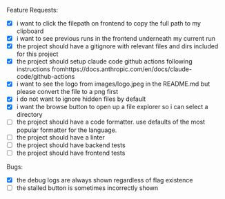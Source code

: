 Feature Requests:
- [x] i want to click the filepath on frontend to copy the full path to my clipboard
- [x] i want to see previous runs in the frontend underneath my current run
- [x] the project should have a gitignore with relevant files and dirs included for this project
- [x] the project should setup claude code github actions following instructions fromhttps://docs.anthropic.com/en/docs/claude-code/github-actions
- [x] i want to see the logo from images/logo.jpeg in the README.md but please convert the file to a png first
- [x] i do not want to ignore hidden files by default
- [x] i want the browse button to open up a file explorer so i can select a directory
- [ ] the project should have a code formatter. use defaults of the most popular formatter for the language.
- [ ] the project should have a linter
- [ ] the project should have backend tests
- [ ] the project should have frontend tests

Bugs:
- [x] the debug logs are always shown regardless of flag existence
- [ ] the stalled button is sometimes incorrectly shown
